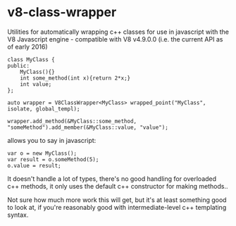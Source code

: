 # v8-class-wrapper
Utilities for automatically wrapping c++ classes for use in javascript with the V8 Javascript engine - compatible with V8 v4.9.0.0 (i.e. the current API as of early 2016)
```
class MyClass {
public: 
	MyClass(){}
	int some_method(int x){return 2*x;}
	int value;
};

auto wrapper = V8ClassWrapper<MyClass> wrapped_point("MyClass", isolate, global_templ);
	
wrapper.add_method(&MyClass::some_method, "someMethod").add_member(&MyClass::value, "value");
```

allows you to say in javascript:

```
var o = new MyClass();
var result = o.someMethod(5);
o.value = result;
```

It doesn't handle a lot of types, there's no good handling for overloaded c++ methods, it only uses the default c++ constructor for making methods.. 

Not sure how much more work this will get, but it's at least something good to look at, if you're reasonably good with intermediate-level c++ templating syntax.
